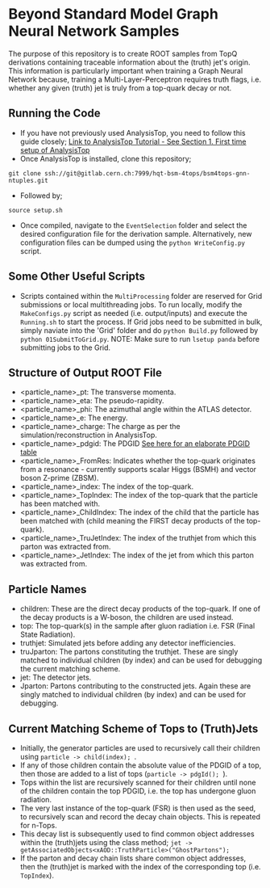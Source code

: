 # Beyond Standard Model Graph Neural Network Samples
The purpose of this repository is to create ROOT samples from TopQ derivations containing traceable information about the (truth) jet's origin. 
This information is particularly important when training a Graph Neural Network because, training a Multi-Layer-Perceptron requires truth flags, i.e. whether any given (truth) jet is truly from a top-quark decay or not. 

## Running the Code
- If you have not previously used AnalysisTop, you need to follow this guide closely; 
[Link to AnalysisTop Tutorial - See Section 1. First time setup of AnalysisTop](https://twiki.cern.ch/twiki/bin/view/AtlasProtected/TopxAODStartGuideR21#1_First_time_setup_of_AnalysisTo)
- Once AnalysisTop is installed, clone this repository;
```
git clone ssh://git@gitlab.cern.ch:7999/hqt-bsm-4tops/bsm4tops-gnn-ntuples.git
``` 
- Followed by; 
```
source setup.sh
```
- Once compiled, navigate to the `EventSelection` folder and select the desired configuration file for the derivation sample. Alternatively, new configuration files can be dumped using the ```python WriteConfig.py ``` script. 

## Some Other Useful Scripts
- Scripts contained within the `MultiProcessing` folder are reserved for Grid submissions or local multithreading jobs.
To run locally, modify the `MakeConfigs.py` script as needed (i.e. output/inputs) and execute the `Running.sh` to start the process. 
If Grid jobs need to be submitted in bulk, simply naviate into the 'Grid' folder and do ```python Build.py``` followed by ```python 01SubmitToGrid.py```. NOTE: Make sure to run ```lsetup panda``` before submitting jobs to the Grid.

## Structure of Output ROOT File
- <particle_name>_pt: The transverse momenta.
- <particle_name>_eta: The pseudo-rapidity.
- <particle_name>_phi: The azimuthal angle within the ATLAS detector.
- <particle_name>_e: The energy.
- <particle_name>_charge: The charge as per the simulation/reconstruction in AnalysisTop.
- <particle_name>_pdgid: The PDGID [See here for an elaborate PDGID table](https://pdg.lbl.gov/2007/reviews/montecarlorpp.pdf)
- <particle_name>_FromRes: Indicates whether the top-quark originates from a resonance - currently supports scalar Higgs (BSMH) and vector boson Z-prime (ZBSM). 
- <particle_name>_index: The index of the top-quark.
- <particle_name>_TopIndex: The index of the top-quark that the particle has been matched with.
- <particle_name>_ChildIndex: The index of the child that the particle has been matched with (child meaning the FIRST decay products of the top-quark).
- <particle_name>_TruJetIndex: The index of the truthjet from which this parton was extracted from.
- <particle_name>_JetIndex: The index of the jet from which this parton was extracted from.

## Particle Names
- children: These are the direct decay products of the top-quark. If one of the decay products is a W-boson, the children are used instead.
- top: The top-quark(s) in the sample after gluon radiation i.e. FSR (Final State Radiation).
- truthjet: Simulated jets before adding any detector inefficiencies. 
- truJparton: The partons constituting the truthjet. These are singly matched to individual children (by index) and can be used for debugging the current matching scheme.
- jet: The detector jets.
- Jparton: Partons contributing to the constructed jets. Again these are singly matched to individual children (by index) and can be used for debugging.

## Current Matching Scheme of Tops to (Truth)Jets
- Initially, the generator particles are used to recursively call their children using ```particle -> child(index); ```.
- If any of those children contain the absolute value of the PDGID of a top, then those are added to a list of tops (```particle -> pdgId(); ```). 
- Tops within the list are recursively scanned for their children until none of the children contain the top PDGID, i.e. the top has undergone gluon radiation.
- The very last instance of the top-quark (FSR) is then used as the seed, to recursively scan and record the decay chain objects. This is repeated for n-Tops.
- This decay list is subsequently used to find common object addresses within the (truth)jets using the class method; 
```jet -> getAssociatedObjects<xAOD::TruthParticle>("GhostPartons");``` 
- If the parton and decay chain lists share common object addresses, then the (truth)jet is marked with the index of the corresponding top (i.e. `TopIndex`).
